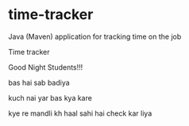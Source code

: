# time-tracker
Java (Maven) application for tracking time on the job

Time tracker

Good Night Students!!!


bas hai sab badiya 


kuch nai yar bas kya kare



kye re mandli kh haal
sahi hai check kar liya
